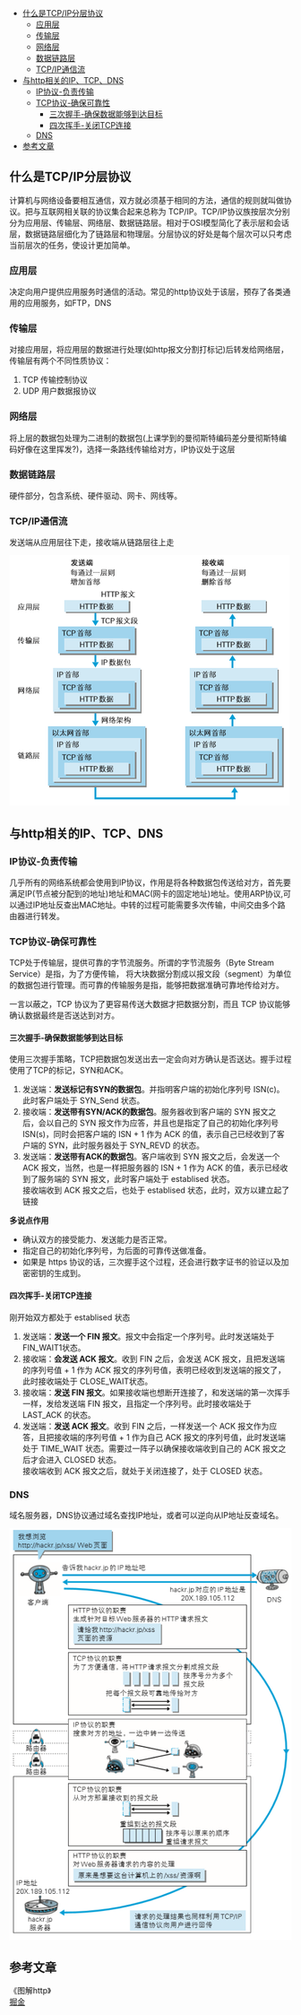 - [什么是TCP/IP分层协议](#%E4%BB%80%E4%B9%88%E6%98%AFTCPIP%E5%88%86%E5%B1%82%E5%8D%8F%E8%AE%AE)
  - [应用层](#%E5%BA%94%E7%94%A8%E5%B1%82)
  - [传输层](#%E4%BC%A0%E8%BE%93%E5%B1%82)
  - [网络层](#%E7%BD%91%E7%BB%9C%E5%B1%82)
  - [数据链路层](#%E6%95%B0%E6%8D%AE%E9%93%BE%E8%B7%AF%E5%B1%82)
  - [TCP/IP通信流](#TCPIP%E9%80%9A%E4%BF%A1%E6%B5%81)
- [与http相关的IP、TCP、DNS](#%E4%B8%8Ehttp%E7%9B%B8%E5%85%B3%E7%9A%84IPTCPDNS)
  - [IP协议-负责传输](#IP%E5%8D%8F%E8%AE%AE-%E8%B4%9F%E8%B4%A3%E4%BC%A0%E8%BE%93)
  - [TCP协议-确保可靠性](#TCP%E5%8D%8F%E8%AE%AE-%E7%A1%AE%E4%BF%9D%E5%8F%AF%E9%9D%A0%E6%80%A7)
    - [三次握手-确保数据能够到达目标](#%E4%B8%89%E6%AC%A1%E6%8F%A1%E6%89%8B-%E7%A1%AE%E4%BF%9D%E6%95%B0%E6%8D%AE%E8%83%BD%E5%A4%9F%E5%88%B0%E8%BE%BE%E7%9B%AE%E6%A0%87)
    - [四次挥手-关闭TCP连接](#%E5%9B%9B%E6%AC%A1%E6%8C%A5%E6%89%8B-%E5%85%B3%E9%97%ADTCP%E8%BF%9E%E6%8E%A5)
  - [DNS](#DNS)
- [参考文章](#%E5%8F%82%E8%80%83%E6%96%87%E7%AB%A0)

## 什么是TCP/IP分层协议
计算机与网络设备要相互通信，双方就必须基于相同的方法，通信的规则就叫做协议。把与互联网相关联的协议集合起来总称为 TCP/IP。TCP/IP协议族按层次分别分为应用层、传输层、网络层、数据链路层。相对于OSI模型简化了表示层和会话层，数据链路层细化为了链路层和物理层。分层协议的好处是每个层次可以只考虑当前层次的任务，使设计更加简单。

### 应用层
决定向用户提供应用服务时通信的活动。常见的http协议处于该层，预存了各类通用的应用服务，如FTP，DNS
### 传输层
对接应用层，将应用层的数据进行处理(如http报文分割打标记)后转发给网络层，传输层有两个不同性质协议：
1. TCP 传输控制协议
2. UDP 用户数据报协议
### 网络层
将上层的数据包处理为二进制的数据包(上课学到的曼彻斯特编码差分曼彻斯特编码好像在这里挥发?)，选择一条路线传输给对方，IP协议处于这层 
### 数据链路层
硬件部分，包含系统、硬件驱动、网卡、网线等。

### TCP/IP通信流
发送端从应用层往下走，接收端从链路层往上走

![TCPIP](/static/tcpip.png "TCPIP通信流")
## 与http相关的IP、TCP、DNS

### IP协议-负责传输
几乎所有的网络系统都会使用到IP协议，作用是将各种数据包传送给对方，首先要满足IP(节点被分配到的地址)地址和MAC(网卡的固定地址)地址。使用ARP协议,可以通过IP地址反查出MAC地址。中转的过程可能需要多次传输，中间交由多个路由器进行转发。

### TCP协议-确保可靠性
TCP处于传输层，提供可靠的字节流服务。所谓的字节流服务（Byte Stream Service）是指，为了方便传输， 将大块数据分割成以报文段（segment）为单位的数据包进行管理。而可靠的传输服务是指，能够把数据准确可靠地传给对方。

一言以蔽之，TCP 协议为了更容易传送大数据才把数据分割，而且 TCP 协议能够确认数据最终是否送达到对方。 
#### 三次握手-确保数据能够到达目标
使用三次握手策略，TCP把数据包发送出去一定会向对方确认是否送达。握手过程使用了TCP的标记，SYN和ACK。
1. 发送端：**发送标记有SYN的数据包**。并指明客户端的初始化序列号 ISN(c)。此时客户端处于 SYN_Send 状态。
2. 接收端：**发送带有SYN/ACK的数据包**。服务器收到客户端的 SYN 报文之后，会以自己的 SYN 报文作为应答，并且也是指定了自己的初始化序列号 ISN(s)，同时会把客户端的 ISN + 1 作为 ACK 的值，表示自己已经收到了客户端的 SYN，此时服务器处于 SYN_REVD 的状态。
3. 发送端：**发送带有ACK的数据包**。客户端收到 SYN 报文之后，会发送一个 ACK 报文，当然，也是一样把服务器的 ISN + 1 作为 ACK 的值，表示已经收到了服务端的 SYN 报文，此时客户端处于 establised 状态。  
接收端收到 ACK 报文之后，也处于 establised 状态，此时，双方以建立起了链接

**多说点作用**
- 确认双方的接受能力、发送能力是否正常。
- 指定自己的初始化序列号，为后面的可靠传送做准备。
- 如果是 https 协议的话，三次握手这个过程，还会进行数字证书的验证以及加密密钥的生成到。

#### 四次挥手-关闭TCP连接
刚开始双方都处于 establised 状态
1. 发送端：**发送一个 FIN 报文**。报文中会指定一个序列号。此时发送端处于FIN_WAIT1状态。
2. 接收端：**会发送 ACK 报文**。收到 FIN 之后，会发送 ACK 报文，且把发送端的序列号值 + 1 作为 ACK 报文的序列号值，表明已经收到发送端的报文了，此时接收端处于 CLOSE_WAIT状态。
3. 接收端：**发送 FIN 报文**。如果接收端也想断开连接了，和发送端的第一次挥手一样，发给发送端 FIN 报文，且指定一个序列号。此时接收端处于 LAST_ACK 的状态。
4. 发送端：**发送 ACK 报文**。收到 FIN 之后，一样发送一个 ACK 报文作为应答，且把接收端的序列号值 + 1 作为自己 ACK 报文的序列号值，此时发送端处于 TIME_WAIT 状态。需要过一阵子以确保接收端收到自己的 ACK 报文之后才会进入 CLOSED 状态。   
接收端收到 ACK 报文之后，就处于关闭连接了，处于 CLOSED 状态。

### DNS
域名服务器，DNS协议通过域名查找IP地址，或者可以逆向从IP地址反查域名。

![TCPIP](/static/http.png "http协议在TCP/IP运行")




## 参考文章
《图解http》   
[掘金](https://juejin.im/post/5ccd0dfc6fb9a0324a08bb73)